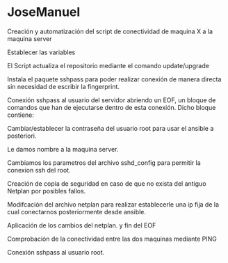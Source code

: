 # JoseManuel

Creación y automatización del script de conectividad de maquina X a la maquina server

Establecer las variables

El Script actualiza el repositorio mediante el comando update/upgrade

Instala el paquete sshpass para poder realizar conexión de manera directa sin necesidad de escribir la fingerprint.

Conexión sshpass al usuario del servidor abriendo un EOF, un bloque de comandos que han de ejecutarse dentro de esta conexión. Dicho bloque contiene:

Cambiar/establecer la contraseña del usuario root para usar el ansible a posteriori.

Le damos nombre a la maquina server.

Cambiamos los parametros del archivo sshd_config para permitir la conexion ssh del root.

Creación de copia de seguridad en caso de que no exista del antiguo Netplan por posibles fallos.

Modifcación del archivo netplan para realizar establecerle una ip fija de la cual conectarnos posteriormente desde ansible.

Aplicación de los cambios del netplan. y fin del EOF

Comprobación de la conectividad entre las dos maquinas mediante PING

Conexión sshpass al usuario root.
